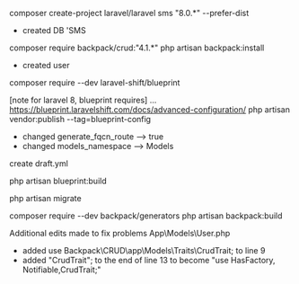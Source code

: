 composer create-project laravel/laravel sms "8.0.*" --prefer-dist
- created DB 'SMS

composer require backpack/crud:"4.1.*"
php artisan backpack:install
- created user

composer require --dev laravel-shift/blueprint

[note for laravel 8, blueprint requires] ... https://blueprint.laravelshift.com/docs/advanced-configuration/
php artisan vendor:publish --tag=blueprint-config 
- changed generate_fqcn_route --> true
- changed models_namespace --> Models

create draft.yml

php artisan blueprint:build

php artisan migrate

composer require --dev backpack/generators
php artisan backpack:build

Additional edits made to fix problems
App\Models\User.php
- added use Backpack\CRUD\app\Models\Traits\CrudTrait; to line 9
- added "CrudTrait"; to the end of line 13 to become "use HasFactory, Notifiable,CrudTrait;"

